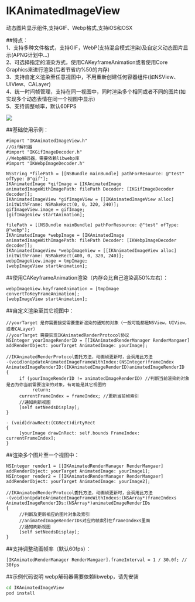 # IKAnimatedImageView
动态图片显示组件,支持GIF、Webp格式,支持iOS和OSX

##特点：  
1、支持多种文件格式，支持GIF，WebP(支持混合模式渲染)及自定义动态图片显示(APNG计划中...)  
2、可选择指定的渲染方式，使用CAKeyframeAnimation或者使用Core Graphics来进行渲染(后者节省约%50的内存)   
3、支持自定义渲染至任意视图中，不用重新创建任何容器组件(如NSView、UIView、CALayer)  
4、统一时间帧管理，支持在同一视图中，同时渲染多个相同或者不同的图片(如实现多个动态表情在同一个视图中显示)  
5、支持调整帧率，默认60FPS  

![](https://github.com/icyblazek/IKAnimatedImageView/blob/master/demo_capture.png)

##基础使用示例：
```objc
#import "IKAnimatedImageView.h"
//Gif解码器
#import "IKGifImageDecoder.h"
//Webp解码器，需要依赖libwebp库
#import "IKWebpImageDecoder.h"

NSString *filePath = [[NSBundle mainBundle] pathForResource: @"test" ofType: @"gif"];
IKAnimatedImage *gifImage = [IKAnimatedImage animatedImageWithImagePath: filePath Decoder: [IKGifImageDecoder decoder]];
IKAnimatedImageView *gifImageView = [[IKAnimatedImageView alloc] initWithFrame: NSMakeRect(0, 0, 320, 240)];
gifImageView.image = gifImage;
[gifImageView startAnimation];

filePath = [[NSBundle mainBundle] pathForResource: @"test" ofType: @"webp"];
IKAnimatedImage *webpImage = [IKAnimatedImage animatedImageWithImagePath: filePath Decoder: [IKWebpImageDecoder decoder]];
IKAnimatedImageView *webpImageView = [[IKAnimatedImageView alloc] initWithFrame: NSMakeRect(400, 0, 320, 240)];
webpImageView.image = tmpImage;
[webpImageView startAnimation];
```

##使用CAKeyframeAnimation渲染（内存会比自己渲染高50%左右）：
```objc
webpImageView.keyframeAnimation = [tmpImage convertToKeyFrameAnimation];
[webpImageView startAnimation];
```

##自定义渲染至其它视图中：
```objc
//yourTarget 是你需要接受需要重新渲染的通知的对象（一般可能都是NSView，UIView，或者CALayer）
//yourTarget 需要实现IKAnimatedRenderProtocol协议
NSInteger yourImageRenderID = [[IKAnimatedRenderManager RenderMangaer] addRenderObject: yourTarget AnimatedImage: yourImage];

//IKAnimatedRenderProtocol委托方法，动画帧更新时，会调用此方法
-(void)onUpdateAnimatedImageFrameWithIndex:(NSInteger)frameIndex AnimatedImageRenderID:(IKAnimatedImageRenderID)animatedImageRenderID
{
     if (yourImageRenderID != animatedImageRenderID) //判断当前渲染的对象是否为你当前需要渲染的对象，有可能是其它视图的
          return;
     currentFrameIndex = frameIndex; //更新当前帧索引
     //通知刷新视图
     [self setNeedsDisplay];
}

- (void)drawRect:(CGRect)dirtyRect
{
     [yourImage drawInRect: self.bounds FrameIndex: currentFrameIndex];
}
```

##渲染多个图片至一个视图中：
```objc
NSInteger render1 = [[IKAnimatedRenderManager RenderMangaer] addRenderObject: yourTarget AnimatedImage: yourImage1];
NSInteger render2 = [[IKAnimatedRenderManager RenderMangaer] addRenderObject: yourTarget AnimatedImage: yourImage2];

//IKAnimatedRenderProtocol委托方法，动画帧更新时，会调用此方法
-(void)onUpdateAnimatedImageFrameWithIndexs:(NSArray*)frameIndexs AnimatedImageRenderIDs:(NSArray*)animatedImageRenderIDs
{
     //判断及更新相应的图片对象及索引
     //animatedImageRenderIDs对应的帧索引在frameIndexs里面
     //通知刷新视图
     [self setNeedsDisplay];
}
```

##支持调整动画帧率（默认60fps）：
```objc
[IKAnimatedRenderManager RenderMangaer].frameInterval = 1 / 30.0f; // 30fps
```

##示例代码说明
webp解码器需要依赖libwebp，请先安装
```bash
cd IKAnimatedImageView
pod install
```
